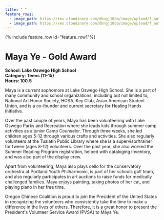 ```yaml
---
title: " "
feature_row1:
  - image_path: https://res.cloudinary.com/dhngj18do/image/upload/f_auto,q_auto/v1/images/pvsa/2024_Ye_Maya
  - image_path: https://res.cloudinary.com/dhngj18do/image/upload/f_auto,q_auto/v1/images/activities/year_2024
---
```


{% include feature_row id="feature_row1"%}

# Maya Ye - Gold Award

**School: Lake Oswego High School**  
**Category: Teens (11-15)**  
**Hours: 100.5**  

Maya is a current sophomore at Lake Oswego High School. She is a part of many community and school organizations, including but not limited to, National Art Honor Society, HOSA, Key Club, Asian American Student Union, and is a co-founder and current secretary for Healing Hands Initiative. 

Over the past couple of years, Maya has been volunteering with Lake Oswego Parks and Recreation where she leads kids through summer camp activities as a junior Camp Counselor. Through three weeks, she led children ages 5-12 through various crafts and activities. She also regularly volunteers at the Tualatin Public Library where she is a supervisor/trainer for tween (ages 8-12) volunteers. Over the past year, she also worked the Summer Reading Program registration, helped with cataloging inventory, and was also part of the display crew. 

Apart from volunteering, Maya also plays cello for the conservatory orchestra at Portland Youth Philharmonic, is part of her schools golf team, and also regularly participates in art auctions to raise funds for medically challenged families. Maya enjoys painting, taking photos of her cat, and playing piano in her free time.

Oregon Chinese Coalition is proud to join the President of the United States in recognizing the volunteers who consistently take the time to make a difference in the lives of others. Therefore, it is a great honor to present the President's Volunteer Service Award (PVSA) to Maya Ye.
